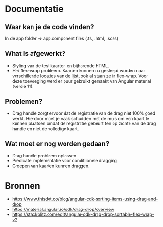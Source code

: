 # Documentatie

## Waar kan je de code vinden?
In de app folder => app.component files (.ts, .html, .scss)

## What is afgewerkt?
- Styling van de test kaarten en bijhorende HTML.
- Het flex-wrap probleem. Kaarten kunnen nu gesleept worden naar verschillende locaties van de lijst, ook al staan ze in flex-wrap. Voor deze toevoeging werd er puur gebruikt gemaakt van Angular material (versie 11).

## Problemen?
- Drag handle zorgt ervoor dat de registratie van de drag niet 100% goed werkt. Hierdoor moet je vaak schudden met de muis om een kaart te kunnen plaatsen omdat de registratie gebeurt ten op zichte van de drag handle en niet de volledige kaart.

## Wat moet er nog worden gedaan?
- Drag handle probleem oplossen.
- Predicate implementatie voor conditiionele dragging
- Groepen van kaarten kunnen draggen.

# Bronnen
- https://www.thisdot.co/blog/angular-cdk-sorting-items-using-drag-and-drop
- https://material.angular.io/cdk/drag-drop/overview
- https://stackblitz.com/edit/angular-cdk-drag-drop-sortable-flex-wrap-v2
